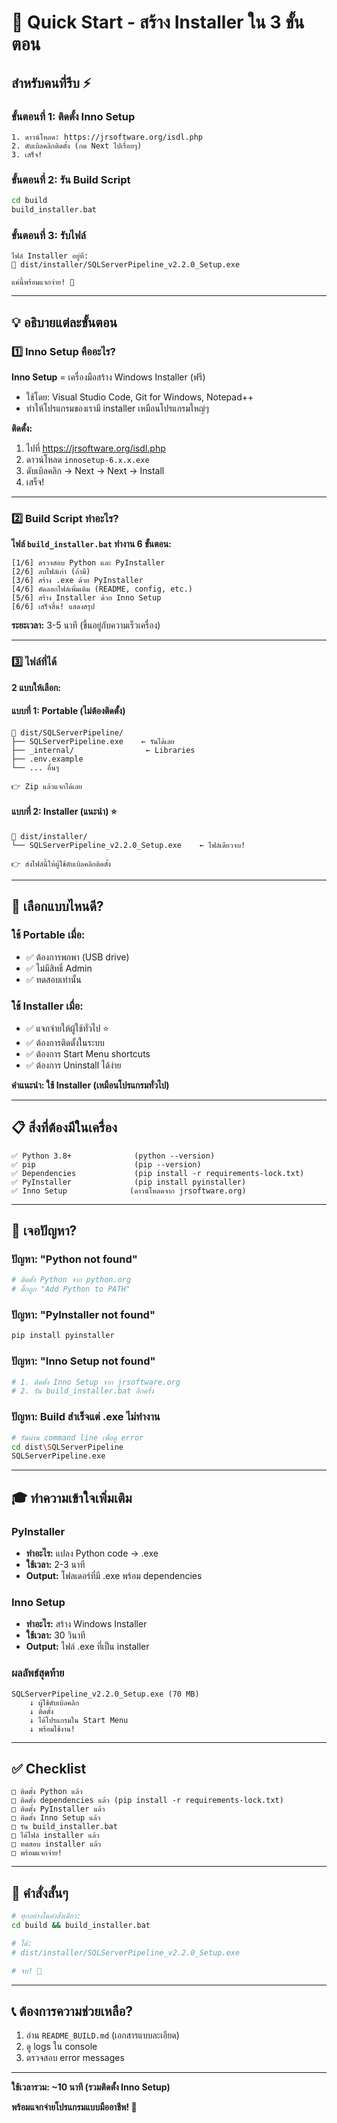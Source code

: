 # 🚀 Quick Start - สร้าง Installer ใน 3 ขั้นตอน

## สำหรับคนที่รีบ ⚡

### ขั้นตอนที่ 1: ติดตั้ง Inno Setup
```
1. ดาวน์โหลด: https://jrsoftware.org/isdl.php
2. ดับเบิลคลิกติดตั้ง (กด Next ไปเรื่อยๆ)
3. เสร็จ!
```

### ขั้นตอนที่ 2: รัน Build Script
```bash
cd build
build_installer.bat
```

### ขั้นตอนที่ 3: รับไฟล์
```
ไฟล์ Installer อยู่ที่:
📁 dist/installer/SQLServerPipeline_v2.2.0_Setup.exe

แค่นี้พร้อมแจกจ่าย! 🎉
```

---

## 💡 อธิบายแต่ละขั้นตอน

### 1️⃣ Inno Setup คืออะไร?

**Inno Setup** = เครื่องมือสร้าง Windows Installer (ฟรี)
- ใช้โดย: Visual Studio Code, Git for Windows, Notepad++
- ทำให้โปรแกรมของเรามี installer เหมือนโปรแกรมใหญ่ๆ

**ติดตั้ง:**
1. ไปที่ https://jrsoftware.org/isdl.php
2. ดาวน์โหลด `innosetup-6.x.x.exe`
3. ดับเบิลคลิก → Next → Next → Install
4. เสร็จ!

---

### 2️⃣ Build Script ทำอะไร?

**ไฟล์ `build_installer.bat` ทำงาน 6 ขั้นตอน:**

```
[1/6] ตรวจสอบ Python และ PyInstaller
[2/6] ลบไฟล์เก่า (ถ้ามี)
[3/6] สร้าง .exe ด้วย PyInstaller
[4/6] คัดลอกไฟล์เพิ่มเติม (README, config, etc.)
[5/6] สร้าง Installer ด้วย Inno Setup
[6/6] เสร็จสิ้น! แสดงสรุป
```

**ระยะเวลา:** 3-5 นาที (ขึ้นอยู่กับความเร็วเครื่อง)

---

### 3️⃣ ไฟล์ที่ได้

**2 แบบให้เลือก:**

#### แบบที่ 1: Portable (ไม่ต้องติดตั้ง)
```
📁 dist/SQLServerPipeline/
├── SQLServerPipeline.exe    ← รันได้เลย
├── _internal/                ← Libraries
├── .env.example
└── ... อื่นๆ

👉 Zip แล้วแจกได้เลย
```

#### แบบที่ 2: Installer (แนะนำ) ⭐
```
📁 dist/installer/
└── SQLServerPipeline_v2.2.0_Setup.exe    ← ไฟล์เดียวจบ!

👉 ส่งไฟล์นี้ให้ผู้ใช้ดับเบิลคลิกติดตั้ง
```

---

## 🎯 เลือกแบบไหนดี?

### ใช้ Portable เมื่อ:
- ✅ ต้องการพกพา (USB drive)
- ✅ ไม่มีสิทธิ์ Admin
- ✅ ทดสอบเท่านั้น

### ใช้ Installer เมื่อ:
- ✅ แจกจ่ายให้ผู้ใช้ทั่วไป ⭐
- ✅ ต้องการติดตั้งในระบบ
- ✅ ต้องการ Start Menu shortcuts
- ✅ ต้องการ Uninstall ได้ง่าย

**คำแนะนำ: ใช้ Installer (เหมือนโปรแกรมทั่วไป)**

---

## 📋 สิ่งที่ต้องมีในเครื่อง

```
✅ Python 3.8+              (python --version)
✅ pip                      (pip --version)
✅ Dependencies             (pip install -r requirements-lock.txt)
✅ PyInstaller              (pip install pyinstaller)
✅ Inno Setup              (ดาวน์โหลดจาก jrsoftware.org)
```

---

## 🐛 เจอปัญหา?

### ปัญหา: "Python not found"
```bash
# ติดตั้ง Python จาก python.org
# ติ๊กถูก "Add Python to PATH"
```

### ปัญหา: "PyInstaller not found"
```bash
pip install pyinstaller
```

### ปัญหา: "Inno Setup not found"
```bash
# 1. ติดตั้ง Inno Setup จาก jrsoftware.org
# 2. รัน build_installer.bat อีกครั้ง
```

### ปัญหา: Build สำเร็จแต่ .exe ไม่ทำงาน
```bash
# รันผ่าน command line เพื่อดู error
cd dist\SQLServerPipeline
SQLServerPipeline.exe
```

---

## 🎓 ทำความเข้าใจเพิ่มเติม

### PyInstaller
- **ทำอะไร:** แปลง Python code → .exe
- **ใช้เวลา:** 2-3 นาที
- **Output:** โฟลเดอร์ที่มี .exe พร้อม dependencies

### Inno Setup
- **ทำอะไร:** สร้าง Windows Installer
- **ใช้เวลา:** 30 วินาที
- **Output:** ไฟล์ .exe ที่เป็น installer

### ผลลัพธ์สุดท้าย
```
SQLServerPipeline_v2.2.0_Setup.exe (70 MB)
    ↓ ผู้ใช้ดับเบิลคลิก
    ↓ ติดตั้ง
    ↓ ได้โปรแกรมใน Start Menu
    ↓ พร้อมใช้งาน!
```

---

## ✅ Checklist

```
□ ติดตั้ง Python แล้ว
□ ติดตั้ง dependencies แล้ว (pip install -r requirements-lock.txt)
□ ติดตั้ง PyInstaller แล้ว
□ ติดตั้ง Inno Setup แล้ว
□ รัน build_installer.bat
□ ได้ไฟล์ installer แล้ว
□ ทดสอบ installer แล้ว
□ พร้อมแจกจ่าย!
```

---

## 🚀 คำสั่งสั้นๆ

```bash
# ทุกอย่างในคำสั่งเดียว:
cd build && build_installer.bat

# ได้:
# dist/installer/SQLServerPipeline_v2.2.0_Setup.exe

# จบ! 🎉
```

---

## 📞 ต้องการความช่วยเหลือ?

1. อ่าน `README_BUILD.md` (เอกสารแบบละเอียด)
2. ดู logs ใน console
3. ตรวจสอบ error messages

---

**ใช้เวลารวม: ~10 นาที (รวมติดตั้ง Inno Setup)**

**พร้อมแจกจ่ายโปรแกรมแบบมืออาชีพ! 🎊**
